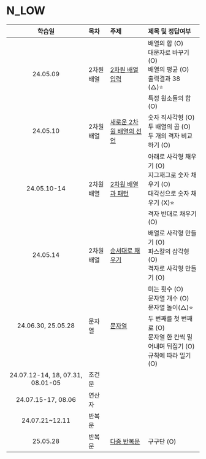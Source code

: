 # N_LOW

|              학습일              | 목차       | 주제                                                                         | 제목 및 정답여부                                                                                                                                    |
| :------------------------------: | :--------- | :--------------------------------------------------------------------------- | :-------------------------------------------------------------------------------------------------------------------------------------------------- |
|             24.05.09             | 2차원 배열 | [2차원 배열 입력](./2차원%20배열/2차원%20배열%20입력.js)                     | 배열의 합 (O)<br>대문자로 바꾸기 (O)<br>배열의 평균 (O)<br>출력결과 38 (△)⭐️<br>특정 원소들의 합 (O)                                               |
|             24.05.10             | 2차원 배열 | [새로운 2차원 배열의 선언](./2차원%20배열/새로운%202차원%20배열의%20선언.js) | 숫자 직사각형 (O)<br>두 배열의 곱 (O)<br>두 개의 격자 비교하기 (O)                                                                                  |
|           24.05.10-14            | 2차원 배열 | [2차원 배열과 패턴](./2차원%20배열/2차원%20배열과%20패턴.js)                 | 아래로 사각형 채우기 (O)<br>지그재그로 숫자 채우기 (O)<br>대각선으로 숫자 채우기 (X)⭐️<br>격자 반대로 채우기 (O)                                   |
|             24.05.14             | 2차원 배열 | [순서대로 채우기](./2차원%20배열/순서대로%20채우기.js)                       | 배열로 사각형 만들기 (O)<br>파스칼의 삼각형 (O)<br>격자로 사각형 만들기 (O)                                                                         |
|        24.06.30, 25.05.28        | 문자열     | [문자열](./문자열/문자열.js)                                                 | 미는 횟수 (O)<br> 문자열 개수 (O)<br>문자열 놀이(△)⭐️<br>두 번째를 첫 번째로 (O)<br>문자열 한 칸씩 밀어내며 뒤집기 (O)<br>규칙에 따라 밀기 (O)<br> |
| 24.07.12-14, 18, 07.31, 08.01-05 | 조건문     |
|        24.07.15-17, 08.06        | 연산자     |
|          24.07.21~12.11          | 반복문     |
|             25.05.28             | 반복문     | [다중 반복문](./반복문/다중%20반복문.js)                                     | 구구단 (O)                                                                                                                                          |
